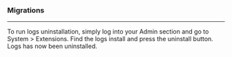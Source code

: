 ### Migrations

----------

To run logs uninstallation, simply log into your Admin section and go to System > Extensions.  Find the logs install and press the uninstall button.  Logs has now been uninstalled.
